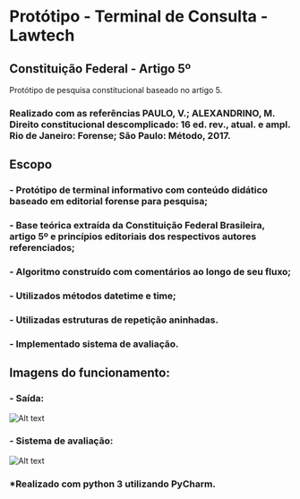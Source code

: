 # Protótipo - Terminal de Consulta - Lawtech
## Constituição Federal - Artigo 5º
Protótipo de pesquisa constitucional baseado no artigo 5.

### Realizado com as referências PAULO, V.; ALEXANDRINO, M. Direito constitucional descomplicado: 16 ed. rev., atual. e ampl. Rio de Janeiro: Forense; São Paulo: Método, 2017.

## Escopo

### - Protótipo de terminal informativo com conteúdo didático baseado em editorial forense para pesquisa;
### - Base teórica extraída da Constituição Federal Brasileira, artigo 5º e princípios editoriais dos respectivos autores referenciados;
### - Algoritmo construído com comentários ao longo de seu fluxo;
### - Utilizados métodos datetime e time;
### - Utilizadas estruturas de repetição aninhadas.
### - Implementado sistema de avaliação.

## Imagens do funcionamento:
### - Saída:
![ Alt text](https://i.imgur.com/1Ny2pk4.gif)
### - Sistema de avaliação:
![ Alt text](https://i.imgur.com/6pJe1Jn.gif)
### *Realizado com python 3 utilizando PyCharm.
